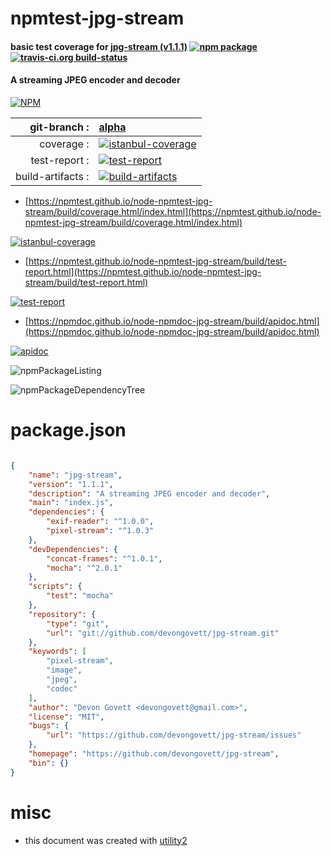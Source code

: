 # npmtest-jpg-stream

#### basic test coverage for  [jpg-stream (v1.1.1)](https://github.com/devongovett/jpg-stream)  [![npm package](https://img.shields.io/npm/v/npmtest-jpg-stream.svg?style=flat-square)](https://www.npmjs.org/package/npmtest-jpg-stream) [![travis-ci.org build-status](https://api.travis-ci.org/npmtest/node-npmtest-jpg-stream.svg)](https://travis-ci.org/npmtest/node-npmtest-jpg-stream)

#### A streaming JPEG encoder and decoder

[![NPM](https://nodei.co/npm/jpg-stream.png?downloads=true&downloadRank=true&stars=true)](https://www.npmjs.com/package/jpg-stream)

| git-branch : | [alpha](https://github.com/npmtest/node-npmtest-jpg-stream/tree/alpha)|
|--:|:--|
| coverage : | [![istanbul-coverage](https://npmtest.github.io/node-npmtest-jpg-stream/build/coverage.badge.svg)](https://npmtest.github.io/node-npmtest-jpg-stream/build/coverage.html/index.html)|
| test-report : | [![test-report](https://npmtest.github.io/node-npmtest-jpg-stream/build/test-report.badge.svg)](https://npmtest.github.io/node-npmtest-jpg-stream/build/test-report.html)|
| build-artifacts : | [![build-artifacts](https://npmtest.github.io/node-npmtest-jpg-stream/glyphicons_144_folder_open.png)](https://github.com/npmtest/node-npmtest-jpg-stream/tree/gh-pages/build)|

- [https://npmtest.github.io/node-npmtest-jpg-stream/build/coverage.html/index.html](https://npmtest.github.io/node-npmtest-jpg-stream/build/coverage.html/index.html)

[![istanbul-coverage](https://npmtest.github.io/node-npmtest-jpg-stream/build/screenCapture.buildCi.browser.%252Ftmp%252Fbuild%252Fcoverage.lib.html.png)](https://npmtest.github.io/node-npmtest-jpg-stream/build/coverage.html/index.html)

- [https://npmtest.github.io/node-npmtest-jpg-stream/build/test-report.html](https://npmtest.github.io/node-npmtest-jpg-stream/build/test-report.html)

[![test-report](https://npmtest.github.io/node-npmtest-jpg-stream/build/screenCapture.buildCi.browser.%252Ftmp%252Fbuild%252Ftest-report.html.png)](https://npmtest.github.io/node-npmtest-jpg-stream/build/test-report.html)

- [https://npmdoc.github.io/node-npmdoc-jpg-stream/build/apidoc.html](https://npmdoc.github.io/node-npmdoc-jpg-stream/build/apidoc.html)

[![apidoc](https://npmdoc.github.io/node-npmdoc-jpg-stream/build/screenCapture.buildCi.browser.%252Ftmp%252Fbuild%252Fapidoc.html.png)](https://npmdoc.github.io/node-npmdoc-jpg-stream/build/apidoc.html)

![npmPackageListing](https://npmtest.github.io/node-npmtest-jpg-stream/build/screenCapture.npmPackageListing.svg)

![npmPackageDependencyTree](https://npmtest.github.io/node-npmtest-jpg-stream/build/screenCapture.npmPackageDependencyTree.svg)



# package.json

```json

{
    "name": "jpg-stream",
    "version": "1.1.1",
    "description": "A streaming JPEG encoder and decoder",
    "main": "index.js",
    "dependencies": {
        "exif-reader": "^1.0.0",
        "pixel-stream": "^1.0.3"
    },
    "devDependencies": {
        "concat-frames": "^1.0.1",
        "mocha": "^2.0.1"
    },
    "scripts": {
        "test": "mocha"
    },
    "repository": {
        "type": "git",
        "url": "git://github.com/devongovett/jpg-stream.git"
    },
    "keywords": [
        "pixel-stream",
        "image",
        "jpeg",
        "codec"
    ],
    "author": "Devon Govett <devongovett@gmail.com>",
    "license": "MIT",
    "bugs": {
        "url": "https://github.com/devongovett/jpg-stream/issues"
    },
    "homepage": "https://github.com/devongovett/jpg-stream",
    "bin": {}
}
```



# misc
- this document was created with [utility2](https://github.com/kaizhu256/node-utility2)
